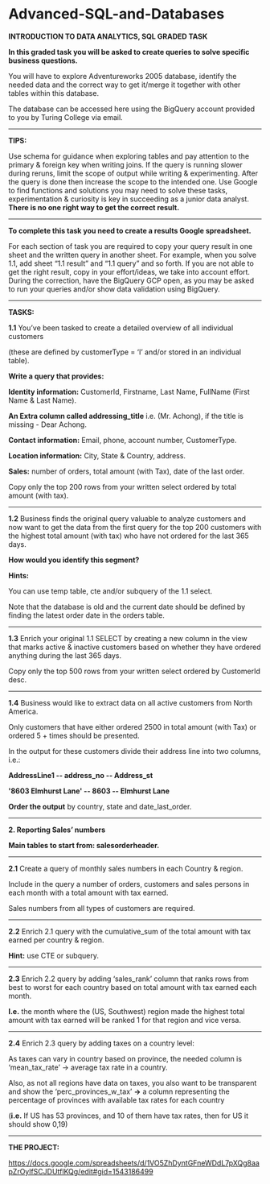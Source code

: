 # Advanced-SQL-and-Databases

**INTRODUCTION TO DATA ANALYTICS, SQL GRADED TASK**


**In this graded task you will be asked to create queries to solve specific business questions.**

You will have to explore Adventureworks 2005 database, identify the needed data and the correct way to get it/merge it together with other tables within this database.

The database can be accessed here using the BigQuery account provided to you by Turing College via email.

-----

**TIPS:**

Use schema for guidance when exploring tables and pay attention to the primary & foreign key when writing joins.
If the query is running slower during reruns, limit the scope of output while writing & experimenting. After the query is done then increase the scope to the intended one.
Use Google to find functions and solutions you may need to solve these tasks, experimentation & curiosity is key in succeeding as a junior data analyst.
**There is no one right way to get the correct result.**

-----

**To complete this task you need to create a results Google spreadsheet.**

For each section of task you are required to copy your query result in one sheet and the written query in another sheet.
For example, when you solve 1.1, add sheet “1.1 result” and “1.1 query” and so forth.
If you are not able to get the right result, copy in your effort/ideas, we take into account effort.
During the correction, have the BigQuery GCP open, as you may be asked to run your queries and/or show data validation using BigQuery.

-----

**TASKS:**

**1.1** You’ve been tasked to create a detailed overview of all individual customers

(these are defined by customerType = ‘I’ and/or stored in an individual table).

**Write a query that provides:**

**Identity information:** CustomerId, Firstname, Last Name, FullName (First Name & Last Name).

**An Extra column called addressing_title** i.e. (Mr. Achong), if the title is missing - Dear Achong.

**Contact information:** Email, phone, account number, CustomerType.

**Location information:** City, State & Country, address.

**Sales:** number of orders, total amount (with Tax), date of the last order.

Copy only the top 200 rows from your written select ordered by total amount (with tax).

-----

**1.2** Business finds the original query valuable to analyze customers and now want to get the data from the first query for the top 200 customers with the highest total amount (with tax) who have not ordered for the last 365 days. 

**How would you identify this segment?**

**Hints:**

You can use temp table, cte and/or subquery of the 1.1 select.

Note that the database is old and the current date should be defined by finding the latest order date in the orders table.

-----

**1.3** Enrich your original 1.1 SELECT by creating a new column in the view that marks active & inactive customers based on whether they have ordered anything during the last 365 days.

Copy only the top 500 rows from your written select ordered by CustomerId desc.

-----

**1.4** Business would like to extract data on all active customers from North America. 

Only customers that have either ordered 2500 in total amount (with Tax) or ordered 5 + times should be presented.

In the output for these customers divide their address line into two columns, i.e.:

**AddressLine1	--  address_no  --	Address_st**

**'8603 Elmhurst Lane' --	8603 --	Elmhurst Lane**

**Order the output** by country, state and date_last_order.

-----

**2. Reporting Sales’ numbers**

**Main tables to start from: salesorderheader.**

-----


**2.1** Create a query of monthly sales numbers in each Country & region. 

Include in the query a number of orders, customers and sales persons in each month with a total amount with tax earned. 

Sales numbers from all types of customers are required.

-----

**2.2** Enrich 2.1 query with the cumulative_sum of the total amount with tax earned per country & region.

**Hint:** use CTE or subquery.

-----

**2.3** Enrich 2.2 query by adding ‘sales_rank’ column that ranks rows from best to worst for each country based on total amount with tax earned each month. 

**I.e.** the month where the (US, Southwest) region made the highest total amount with tax earned will be ranked 1 for that region and vice versa.

-----

**2.4** Enrich 2.3 query by adding taxes on a country level:

As taxes can vary in country based on province, the needed column is ‘mean_tax_rate’ -> average tax rate in a country.

Also, as not all regions have data on taxes, you also want to be transparent and show the ‘perc_provinces_w_tax’ **->** a column representing the percentage of provinces with available tax rates for each country

(**i.e.** If US has 53 provinces, and 10 of them have tax rates, then for US it should show 0,19)

-----

**THE PROJECT:** 

https://docs.google.com/spreadsheets/d/1VO5ZhDyntGFneWDdL7pXQg8aapZrOylfSCJDUtflKQg/edit#gid=1543186499
